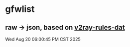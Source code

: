 # gfwlist
## raw -> json, based on [v2ray-rules-dat](https://github.com/Loyalsoldier/v2ray-rules-dat)
Wed Aug 20 06:00:45 PM CST 2025

